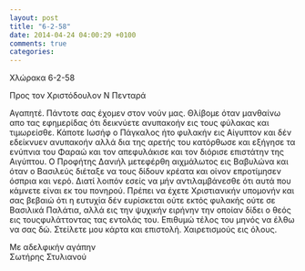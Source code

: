 ```yaml
---
layout: post
title: "6-2-58"
date: 2014-04-24 04:00:29 +0100
comments: true
categories: 
---
```


Χλώρακα 6-2-58

Προς τον Χριστόδουλον Ν Πενταρά

Αγαπητέ. Πάντοτε σας έχομεν στον νούν μας. Θλίβομε όταν μανθαίνω απο τας εφημερίδας ότι δεικνύετε ανυπακοήν εις τους φύλακας και τιμωρείσθε. Κάποτε Ιωσήφ ο Πάγκαλος ήτο φυλακήν εις Αίγυπτον και δέν εδείκνυεν ανυπακοήν αλλά δια της αρετής του κατόρθωσε και εξήγησε τα ενύπνια του Φαραώ και τον απεφυλάκισε και τον διόρισε επιστάτην της Αιγύπτου. Ο Προφήτης Δανιήλ μετεφέρθη αιχμάλωτος εις Βαβυλώνα και όταν ο Βασιλεύς διέταξε να τους δίδουν κρέατα και οίνον επροτίμησεν όσπρια και νερό. Διατί λοιπόν εσείς να μήν αντιλαμβάνεσθε ότι αυτά που κάμνετε είναι εκ του πονηρού. Πρέπει να έχετε Χριστιανικήν υπομονήν και σας βεβαιώ ότι η ευτυχία δέν ευρίσκεται ούτε εκτός φυλακής ούτε σε Βασιλικά Παλάτια, αλλά εις την ψυχικήν ειρήνην την οποίαν δίδει ο θεός εις τουςφυλάττοντας τας εντολάς του. Επιθυμώ τέλος του μηνός να έλθω να σας δώ. Στείλετε μου κάρτα και επιστολή. Χαιρετισμούς εις όλους.

Με αδελφικήν αγάπην<br/>
Σωτήρης Στυλιανού
